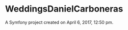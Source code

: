 WeddingsDanielCarboneras
========================

A Symfony project created on April 6, 2017, 12:50 pm.
